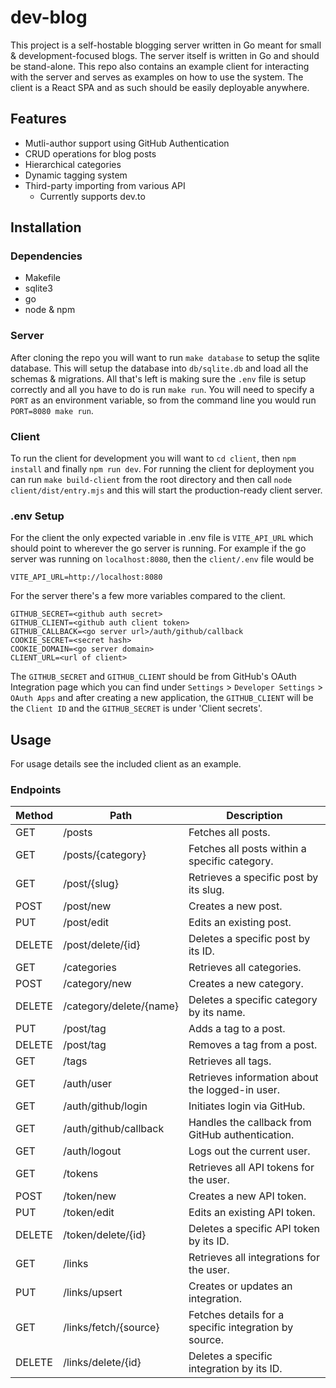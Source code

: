 # dev-blog
This project is a self-hostable blogging server written in Go meant for small & development-focused blogs. The server itself is written in Go and should be stand-alone. This repo also contains an example client for interacting with the server and serves as examples on how to use the system. The client is a React SPA and as such should be easily deployable anywhere.

## Features
- Mutli-author support using GitHub Authentication
- CRUD operations for blog posts
- Hierarchical categories
- Dynamic tagging system
- Third-party importing from various API
    - Currently supports dev.to

## Installation
### Dependencies
- Makefile
- sqlite3
- go
- node & npm

### Server
After cloning the repo you will want to run `make database` to setup the sqlite database. This will setup the database into `db/sqlite.db` and load all the schemas & migrations. All that's left is making sure the `.env` file is setup correctly and all you have to do is run `make run`. You will need to specify a `PORT` as an environment variable, so from the command line you would run `PORT=8080 make run`.

### Client
To run the client for development you will want to `cd client`, then `npm install` and finally `npm run dev`.
For running the client for deployment you can run `make build-client` from the root directory and then call `node client/dist/entry.mjs` and this will start the production-ready client server.

### .env Setup
For the client the only expected variable in .env file is `VITE_API_URL` which should point to wherever the go server is running. For example if the go server was running on `localhost:8080`, then the `client/.env` file would be
```.env
VITE_API_URL=http://localhost:8080
```
For the server there's a few more variables compared to the client.
```.env
GITHUB_SECRET=<github auth secret>
GITHUB_CLIENT=<github auth client token>
GITHUB_CALLBACK=<go server url>/auth/github/callback
COOKIE_SECRET=<secret hash>
COOKIE_DOMAIN=<go server domain>
CLIENT_URL=<url of client>
```
The `GITHUB_SECRET` and `GITHUB_CLIENT` should be from GitHub's OAuth Integration page which you can find under `Settings` > `Developer Settings` > `OAuth Apps` and after creating a new application, the `GITHUB_CLIENT` will be the `Client ID` and the `GITHUB_SECRET` is under 'Client secrets'.

## Usage
For usage details see the included client as an example.
### Endpoints
| Method | Path                         | Description                                  |
|--------|------------------------------|----------------------------------------------|
| GET    | /posts                       | Fetches all posts.                           |
| GET    | /posts/{category}            | Fetches all posts within a specific category.|
| GET    | /post/{slug}                 | Retrieves a specific post by its slug.       |
| POST   | /post/new                    | Creates a new post.                          |
| PUT    | /post/edit                   | Edits an existing post.                      |
| DELETE | /post/delete/{id}            | Deletes a specific post by its ID.           |
| GET    | /categories                  | Retrieves all categories.                    |
| POST   | /category/new                | Creates a new category.                      |
| DELETE | /category/delete/{name}      | Deletes a specific category by its name.     |
| PUT    | /post/tag                    | Adds a tag to a post.                        |
| DELETE | /post/tag                    | Removes a tag from a post.                   |
| GET    | /tags                        | Retrieves all tags.                          |
| GET    | /auth/user                   | Retrieves information about the logged-in user.|
| GET    | /auth/github/login           | Initiates login via GitHub.                  |
| GET    | /auth/github/callback        | Handles the callback from GitHub authentication.|
| GET    | /auth/logout                 | Logs out the current user.                   |
| GET    | /tokens                      | Retrieves all API tokens for the user.       |
| POST   | /token/new                   | Creates a new API token.                     |
| PUT    | /token/edit                  | Edits an existing API token.                 |
| DELETE | /token/delete/{id}           | Deletes a specific API token by its ID.      |
| GET    | /links                       | Retrieves all integrations for the user.     |
| PUT    | /links/upsert                | Creates or updates an integration.           |
| GET    | /links/fetch/{source}        | Fetches details for a specific integration by source.|
| DELETE | /links/delete/{id}           | Deletes a specific integration by its ID.    |

